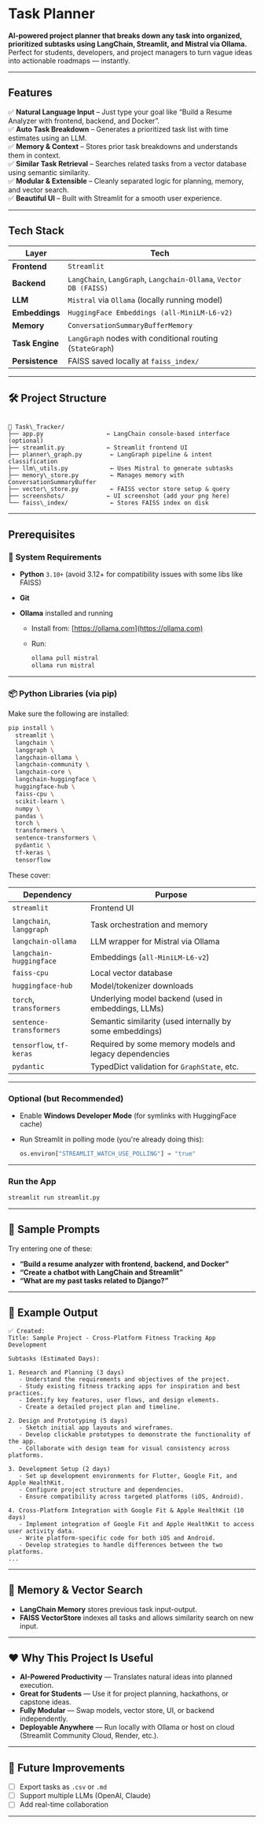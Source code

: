 # Task Planner

**AI-powered project planner that breaks down any task into organized, prioritized subtasks using LangChain, Streamlit, and Mistral via Ollama.**  
Perfect for students, developers, and project managers to turn vague ideas into actionable roadmaps — instantly.

---

## Features

✅ **Natural Language Input** – Just type your goal like “Build a Resume Analyzer with frontend, backend, and Docker”.  
✅ **Auto Task Breakdown** – Generates a prioritized task list with time estimates using an LLM.  
✅ **Memory & Context** – Stores prior task breakdowns and understands them in context.  
✅ **Similar Task Retrieval** – Searches related tasks from a vector database using semantic similarity.  
✅ **Modular & Extensible** – Cleanly separated logic for planning, memory, and vector search.  
✅ **Beautiful UI** – Built with Streamlit for a smooth user experience.

---

## Tech Stack

| Layer            | Tech                                                                 |
|------------------|----------------------------------------------------------------------|
| **Frontend**     | `Streamlit`                                                          |
| **Backend**      | `LangChain`, `LangGraph`, `Langchain-Ollama`, `Vector DB (FAISS)`    |
| **LLM**          | `Mistral` via `Ollama` (locally running model)                        |
| **Embeddings**   | `HuggingFace Embeddings (all-MiniLM-L6-v2)`                          |
| **Memory**       | `ConversationSummaryBufferMemory`                                    |
| **Task Engine**  | `LangGraph` nodes with conditional routing (`StateGraph`)            |
| **Persistence**  | FAISS saved locally at `faiss_index/`                                |

---

## 🛠️ Project Structure

```

📁 Task\_Tracker/
├── app.py                  ← LangChain console-based interface (optional)
├── streamlit.py            ← Streamlit frontend UI
├── planner\_graph.py        ← LangGraph pipeline & intent classification
├── llm\_utils.py            ← Uses Mistral to generate subtasks
├── memory\_store.py         ← Manages memory with ConversationSummaryBuffer
├── vector\_store.py         ← FAISS vector store setup & query
├── screenshots/            ← UI screenshot (add your png here)
└── faiss\_index/            ← Stores FAISS index on disk

````
---
## Prerequisites
### 🔧 **System Requirements**

* **Python** `3.10+` (avoid 3.12+ for compatibility issues with some libs like FAISS)
* **Git**
* **Ollama** installed and running

  * Install from: [https://ollama.com](https://ollama.com)
  * Run:

    ```bash
    ollama pull mistral
    ollama run mistral
    ```

---

### 📦 **Python Libraries (via pip)**

Make sure the following are installed:

```bash
pip install \
  streamlit \
  langchain \
  langgraph \
  langchain-ollama \
  langchain-community \
  langchain-core \
  langchain-huggingface \
  huggingface-hub \
  faiss-cpu \
  scikit-learn \
  numpy \
  pandas \
  torch \
  transformers \
  sentence-transformers \
  pydantic \
  tf-keras \
  tensorflow
```

These cover:

| Dependency               | Purpose                                                  |
| ------------------------ | -------------------------------------------------------- |
| `streamlit`              | Frontend UI                                              |
| `langchain`, `langgraph` | Task orchestration and memory                            |
| `langchain-ollama`       | LLM wrapper for Mistral via Ollama                       |
| `langchain-huggingface`  | Embeddings (`all-MiniLM-L6-v2`)                          |
| `faiss-cpu`              | Local vector database                                    |
| `huggingface-hub`        | Model/tokenizer downloads                                |
| `torch`, `transformers`  | Underlying model backend (used in embeddings, LLMs)      |
| `sentence-transformers`  | Semantic similarity (used internally by some embeddings) |
| `tensorflow`, `tf-keras` | Required by some memory models and legacy dependencies   |
| `pydantic`               | TypedDict validation for `GraphState`, etc.              |

---

### Optional (but Recommended)

* Enable **Windows Developer Mode** (for symlinks with HuggingFace cache)
* Run Streamlit in polling mode (you're already doing this):

  ```python
  os.environ["STREAMLIT_WATCH_USE_POLLING"] = "true"
  ```

---

### Run the App

```bash
streamlit run streamlit.py
```
---

## 💬 Sample Prompts

Try entering one of these:

* **“Build a resume analyzer with frontend, backend, and Docker”**
* **“Create a chatbot with LangChain and Streamlit”**
* **“What are my past tasks related to Django?”**

---

## 🧪 Example Output

```
✅ Created:
Title: Sample Project - Cross-Platform Fitness Tracking App Development

Subtasks (Estimated Days):

1. Research and Planning (3 days)
   - Understand the requirements and objectives of the project.
   - Study existing fitness tracking apps for inspiration and best practices.
   - Identify key features, user flows, and design elements.
   - Create a detailed project plan and timeline.

2. Design and Prototyping (5 days)
   - Sketch initial app layouts and wireframes.
   - Develop clickable prototypes to demonstrate the functionality of the app.
   - Collaborate with design team for visual consistency across platforms.

3. Development Setup (2 days)
   - Set up development environments for Flutter, Google Fit, and Apple HealthKit.
   - Configure project structure and dependencies.
   - Ensure compatibility across targeted platforms (iOS, Android).

4. Cross-Platform Integration with Google Fit & Apple HealthKit (10 days)
   - Implement integration of Google Fit and Apple HealthKit to access user activity data.
   - Write platform-specific code for both iOS and Android.
   - Develop strategies to handle differences between the two platforms.
...
```

---

## 🔄 Memory & Vector Search

* **LangChain Memory** stores previous task input-output.
* **FAISS VectorStore** indexes all tasks and allows similarity search on new input.

---

## ❤ Why This Project Is Useful

* **AI-Powered Productivity** — Translates natural ideas into planned execution.
* **Great for Students** — Use it for project planning, hackathons, or capstone ideas.
* **Fully Modular** — Swap models, vector store, UI, or backend independently.
* **Deployable Anywhere** — Run locally with Ollama or host on cloud (Streamlit Community Cloud, Render, etc.).

---

## 📌 Future Improvements

* [ ] Export tasks as `.csv` or `.md`
* [ ] Support multiple LLMs (OpenAI, Claude)
* [ ] Add real-time collaboration

---
